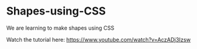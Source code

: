 # Shapes-using-CSS
We are learning to make shapes using CSS

Watch the tutorial here: https://www.youtube.com/watch?v=AczADj3Izsw
